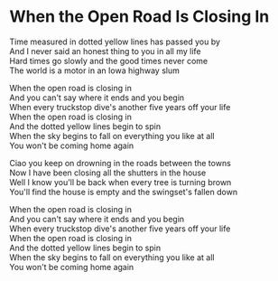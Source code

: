 # When the Open Road Is Closing In  

Time measured in dotted yellow lines has passed you by  
And I never said an honest thing to you in all my life  
Hard times go slowly and the good times never come  
The world is a motor in an Iowa highway slum  

When the open road is closing in  
And you can't say where it ends and you begin  
When every truckstop dive's another five years off your life  
When the open road is closing in  
And the dotted yellow lines begin to spin  
When the sky begins to fall on everything you like at all  
You won't be coming home again  

Ciao you keep on drowning in the roads between the towns  
Now I have been closing all the shutters in the house  
Well I know you'll be back when every tree is turning brown  
You'll find the house is empty and the swingset's fallen down  

When the open road is closing in  
And you can't say where it ends and you begin  
When every truckstop dive's another five years off your life  
When the open road is closing in  
And the dotted yellow lines begin to spin  
When the sky begins to fall on everything you like at all  
You won't be coming home again  
